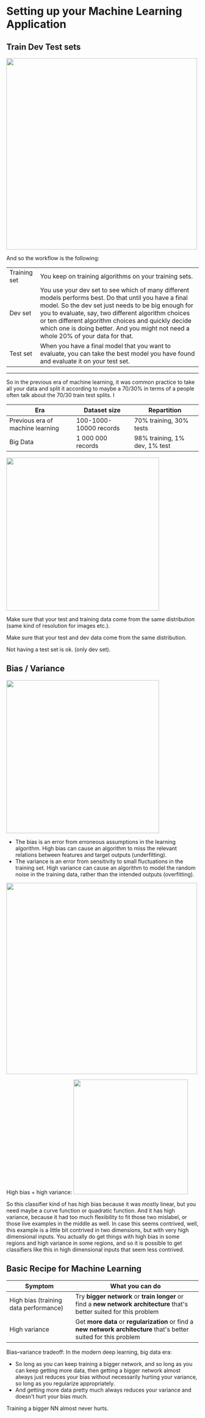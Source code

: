 # Setting up your Machine Learning Application

## Train Dev Test sets

<img src="../img/dataset.png" width="500" />

And so the workflow is the following:

|              |                                                        |
|--------------|--------------------------------------------------------|
| Training set | You keep on training algorithms on your training sets. |
| Dev set | You use your dev set to see which of many different models performs best. Do that until you have a final  model. So the dev set just needs to be big enough for you to evaluate, say, two different algorithm choices or ten different algorithm choices and quickly decide which one is doing better. And you might not need a whole 20% of your data for that. |
| Test set | When you have a final model that you want to evaluate, you can take the best model you have found and evaluate it on your test set. |

----

So in the previous era of machine learning, it was common practice to take all your data and split it according to maybe a 70/30% in terms of a people often talk about the 70/30 train test splits. I


| Era           | Dataset size                | Repartition              |
|---------------|-----------------------------|--------------------------|
| Previous era of machine learning | 100-1000-10000 records  | 70% training, 30% tests  |
| Big Data  | 1 000 000 records  | 98% training, 1% dev, 1% test |

<img src="../img/screenshot_from_2018-12-23_18-18-27.png" width="400" />

Make sure that your test and training data come from the same distribution (same kind of resolution for images etc.).

Make sure that your test and dev data come from the same distribution. 

Not having a test set is ok. (only dev set).

## Bias / Variance

<img src="../img/bias_variance.png" width="400" />

  * The bias is an error from erroneous assumptions in the learning algorithm. High bias can cause an algorithm to miss the relevant relations between features and target outputs (underfitting).
  * The variance is an error from sensitivity to small fluctuations in the training set. High variance can cause an algorithm to model the random noise in the training data, rather than the intended outputs (overfitting).



<img src="../img/screenshot_from_2018-12-23_18-45-11.png" width="500" />

High bias + high variance:
<img src="../img/screenshot_from_2018-12-23_18-48-11.png" width="300" />

So this classifier kind of has high bias because it was mostly linear, but you need maybe a curve function or quadratic function. And it has high variance, because it had too much flexibility to fit those two mislabel, or those live examples in the middle as well. In case this seems contrived, well, this example is a little bit contrived in two dimensions, but with very high dimensional inputs. You actually do get things with high bias in some regions and high variance in some regions, and so it is possible to get classifiers like this in high dimensional inputs that seem less contrived. 

## Basic Recipe for Machine Learning



| Symptom                                | What you can do                                                                                                          |
|----------------------------------------|--------------------------------------------------------------------------------------------------------------------------|
| High bias (training data performance)  | Try **bigger network** or **train longer** or find a **new network architecture** that's better suited for this problem  |
| High variance                          | Get **more data** or **regularization** or find a **new network architecture** that's better suited for this problem                                                                                                                        |

Bias–variance tradeoff: In the modern deep learning, big data era: 
  * So long as you can keep training a bigger network, and so long as you can keep getting more data, then getting a bigger network almost always just reduces your bias without necessarily hurting your variance, so long as you regularize appropriately.
  * And getting more data pretty much always reduces your variance and doesn't hurt your bias much.

Training a bigger NN almost never hurts.
